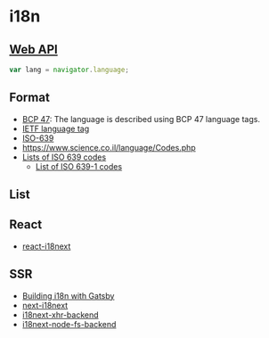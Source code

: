 # i18n

## [Web API](https://developer.mozilla.org/en-US/docs/Web/API/NavigatorLanguage/language)

```js
var lang = navigator.language;
```

## Format

- [BCP 47](https://tools.ietf.org/rfc/bcp/bcp47.txt): The language is described using BCP 47 language tags.
- [IETF language tag](https://en.wikipedia.org/wiki/IETF_language_tag)
- [ISO-639](https://en.wikipedia.org/wiki/ISO_639)
- https://www.science.co.il/language/Codes.php
- [Lists of ISO 639 codes](https://en.wikipedia.org/wiki/Lists_of_ISO_639_codes)
  - [List of ISO 639-1 codes](https://en.wikipedia.org/wiki/List_of_ISO_639-1_codes)

## List

## React

- [react-i18next](https://github.com/i18next/react-i18next)

## SSR

- [Building i18n with Gatsby](https://www.gatsbyjs.org/blog/2017-10-17-building-i18n-with-gatsby/)
- [next-i18next](https://github.com/isaachinman/next-i18next)
- [i18next-xhr-backend](https://github.com/i18next/i18next-xhr-backend)
- [i18next-node-fs-backend](https://github.com/i18next/i18next-node-fs-backend)

